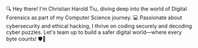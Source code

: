 🔍 Hey there! I'm Christian Harold Tiu, diving deep into the world of Digital Forensics as part of my Computer Science journey. 💻 Passionate about cybersecurity and ethical hacking, I thrive on coding securely and decoding cyber puzzles. Let's team up to build a safer digital world—where every byte counts! 🛡️🔐
